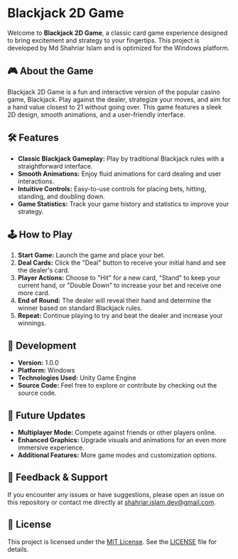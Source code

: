 # Blackjack 2D Game

Welcome to **Blackjack 2D Game**, a classic card game experience designed to bring excitement and strategy to your fingertips. This project is developed by Md Shahriar Islam and is optimized for the Windows platform.

## 🎮 About the Game

Blackjack 2D Game is a fun and interactive version of the popular casino game, Blackjack. Play against the dealer, strategize your moves, and aim for a hand value closest to 21 without going over. This game features a sleek 2D design, smooth animations, and a user-friendly interface.

## 🛠 Features

- **Classic Blackjack Gameplay:** Play by traditional Blackjack rules with a straightforward interface.
- **Smooth Animations:** Enjoy fluid animations for card dealing and user interactions.
- **Intuitive Controls:** Easy-to-use controls for placing bets, hitting, standing, and doubling down.
- **Game Statistics:** Track your game history and statistics to improve your strategy.

## 🕹️ How to Play

1. **Start Game:** Launch the game and place your bet.
2. **Deal Cards:** Click the "Deal" button to receive your initial hand and see the dealer's card.
3. **Player Actions:** Choose to "Hit" for a new card, "Stand" to keep your current hand, or "Double Down" to increase your bet and receive one more card.
4. **End of Round:** The dealer will reveal their hand and determine the winner based on standard Blackjack rules.
5. **Repeat:** Continue playing to try and beat the dealer and increase your winnings.

## 📖 Development

- **Version:** 1.0.0
- **Platform:** Windows
- **Technologies Used:** Unity Game Engine
- **Source Code:** Feel free to explore or contribute by checking out the source code.


## 🚀 Future Updates

- **Multiplayer Mode:** Compete against friends or other players online.
- **Enhanced Graphics:** Upgrade visuals and animations for an even more immersive experience.
- **Additional Features:** More game modes and customization options.

## 💬 Feedback & Support

If you encounter any issues or have suggestions, please open an issue on this repository or contact me directly at [shahriar.islam.dev@gmail.com](mailto:shahriar.islam.dev@gmail.com).

## 📜 License

This project is licensed under the [MIT License](LICENSE). See the [LICENSE](LICENSE) file for details.
